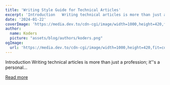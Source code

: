 ```yaml
---
title: 'Writing Style Guide for Technical Articles'
excerpt: 'Introduction   Writing technical articles is more than just a profession; it''s a personal...'
date: '2024-01-22'
coverImage: 'https://media.dev.to/cdn-cgi/image/width=1000,height=420,fit=cover,gravity=auto,format=auto/https%3A%2F%2Fdev-to-uploads.s3.amazonaws.com%2Fuploads%2Farticles%2F87ez39tqjwi721x48rhq.png'
author:
  name: Koders
  picture: "assets/blog/authors/koders.png"
ogImage:
  url: 'https://media.dev.to/cdn-cgi/image/width=1000,height=420,fit=cover,gravity=auto,format=auto/https%3A%2F%2Fdev-to-uploads.s3.amazonaws.com%2Fuploads%2Farticles%2F87ez39tqjwi721x48rhq.png'
---
```


Introduction   Writing technical articles is more than just a profession; it''s a personal...

[Read more](https://dev.to/surajondev/writing-style-guide-for-technical-articles-6e)
